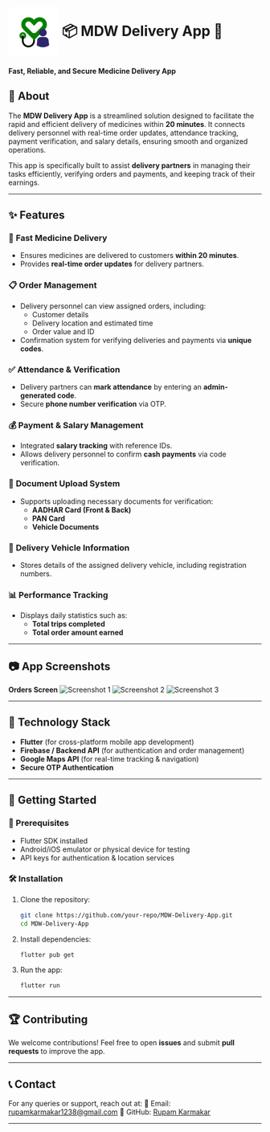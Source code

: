 # <img src="https://github.com/hackeR200364/mdw_delivery_app/blob/main/assets/app_icon.png?raw=true" alt="App Logo" width="100" height="100" style="border-radius: 10px; background-color: #FFFFFF;" align="center"> 📦 MDW Delivery App 🚀


**Fast, Reliable, and Secure Medicine Delivery App**

## 📖 About
The **MDW Delivery App** is a streamlined solution designed to facilitate the rapid and efficient delivery of medicines within **20 minutes**. It connects delivery personnel with real-time order updates, attendance tracking, payment verification, and salary details, ensuring smooth and organized operations.

This app is specifically built to assist **delivery partners** in managing their tasks efficiently, verifying orders and payments, and keeping track of their earnings.

---

## ✨ Features

### 🚀 **Fast Medicine Delivery**
- Ensures medicines are delivered to customers **within 20 minutes**.
- Provides **real-time order updates** for delivery partners.

### 📋 **Order Management**
- Delivery personnel can view assigned orders, including:
  - Customer details
  - Delivery location and estimated time
  - Order value and ID
- Confirmation system for verifying deliveries and payments via **unique codes**.

### ✅ **Attendance & Verification**
- Delivery partners can **mark attendance** by entering an **admin-generated code**.
- Secure **phone number verification** via OTP.

### 💰 **Payment & Salary Management**
- Integrated **salary tracking** with reference IDs.
- Allows delivery personnel to confirm **cash payments** via code verification.

### 📑 **Document Upload System**
- Supports uploading necessary documents for verification:
  - **AADHAR Card (Front & Back)**
  - **PAN Card**
  - **Vehicle Documents**

### 🛵 **Delivery Vehicle Information**
- Stores details of the assigned delivery vehicle, including registration numbers.

### 📊 **Performance Tracking**
- Displays daily statistics such as:
  - **Total trips completed**
  - **Total order amount earned**

---

## 📷 App Screenshots

**Orders Screen**
<img src="https://i.postimg.cc/brMCJR5Q/temp-Image-O3e-RPt.avif" alt="Screenshot 1" height="400">
![Screenshot 2](assets/screenshot2.png)
![Screenshot 3](assets/screenshot3.png)

---

## 🔧 **Technology Stack**
- **Flutter** (for cross-platform mobile app development)
- **Firebase / Backend API** (for authentication and order management)
- **Google Maps API** (for real-time tracking & navigation)
- **Secure OTP Authentication**

---

## 🚀 Getting Started

### 📌 Prerequisites
- Flutter SDK installed
- Android/iOS emulator or physical device for testing
- API keys for authentication & location services

### 🛠️ Installation
1. Clone the repository:
   ```bash
   git clone https://github.com/your-repo/MDW-Delivery-App.git
   cd MDW-Delivery-App
   ```
2. Install dependencies:
   ```bash
   flutter pub get
   ```
3. Run the app:
   ```bash
   flutter run
   ```

---

## 🏆 **Contributing**
We welcome contributions! Feel free to open **issues** and submit **pull requests** to improve the app.

---

## 📞 Contact
For any queries or support, reach out at:
📧 Email: rupamkarmakar1238@gmail.com
🔗 GitHub: [Rupam Karmakar](https://github.com/hackeR200364)

---
